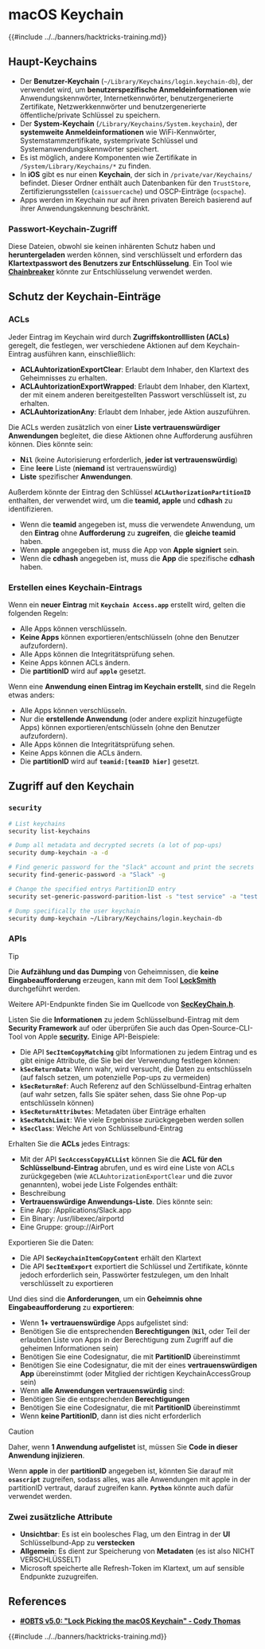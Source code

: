 # macOS Keychain

{{#include ../../banners/hacktricks-training.md}}

## Haupt-Keychains

- Der **Benutzer-Keychain** (`~/Library/Keychains/login.keychain-db`), der verwendet wird, um **benutzerspezifische Anmeldeinformationen** wie Anwendungskennwörter, Internetkennwörter, benutzergenerierte Zertifikate, Netzwerkkennwörter und benutzergenerierte öffentliche/private Schlüssel zu speichern.
- Der **System-Keychain** (`/Library/Keychains/System.keychain`), der **systemweite Anmeldeinformationen** wie WiFi-Kennwörter, Systemstammzertifikate, systemprivate Schlüssel und Systemanwendungskennwörter speichert.
- Es ist möglich, andere Komponenten wie Zertifikate in `/System/Library/Keychains/*` zu finden.
- In **iOS** gibt es nur einen **Keychain**, der sich in `/private/var/Keychains/` befindet. Dieser Ordner enthält auch Datenbanken für den `TrustStore`, Zertifizierungsstellen (`caissuercache`) und OSCP-Einträge (`ocspache`).
- Apps werden im Keychain nur auf ihren privaten Bereich basierend auf ihrer Anwendungskennung beschränkt.

### Passwort-Keychain-Zugriff

Diese Dateien, obwohl sie keinen inhärenten Schutz haben und **heruntergeladen** werden können, sind verschlüsselt und erfordern das **Klartextpasswort des Benutzers zur Entschlüsselung**. Ein Tool wie [**Chainbreaker**](https://github.com/n0fate/chainbreaker) könnte zur Entschlüsselung verwendet werden.

## Schutz der Keychain-Einträge

### ACLs

Jeder Eintrag im Keychain wird durch **Zugriffskontrolllisten (ACLs)** geregelt, die festlegen, wer verschiedene Aktionen auf dem Keychain-Eintrag ausführen kann, einschließlich:

- **ACLAuhtorizationExportClear**: Erlaubt dem Inhaber, den Klartext des Geheimnisses zu erhalten.
- **ACLAuhtorizationExportWrapped**: Erlaubt dem Inhaber, den Klartext, der mit einem anderen bereitgestellten Passwort verschlüsselt ist, zu erhalten.
- **ACLAuhtorizationAny**: Erlaubt dem Inhaber, jede Aktion auszuführen.

Die ACLs werden zusätzlich von einer **Liste vertrauenswürdiger Anwendungen** begleitet, die diese Aktionen ohne Aufforderung ausführen können. Dies könnte sein:

- **N`il`** (keine Autorisierung erforderlich, **jeder ist vertrauenswürdig**)
- Eine **leere** Liste (**niemand** ist vertrauenswürdig)
- **Liste** spezifischer **Anwendungen**.

Außerdem könnte der Eintrag den Schlüssel **`ACLAuthorizationPartitionID`** enthalten, der verwendet wird, um die **teamid, apple** und **cdhash** zu identifizieren.

- Wenn die **teamid** angegeben ist, muss die verwendete Anwendung, um den **Eintrag** ohne **Aufforderung** zu **zugreifen**, die **gleiche teamid** haben.
- Wenn **apple** angegeben ist, muss die App von **Apple** **signiert** sein.
- Wenn die **cdhash** angegeben ist, muss die **App** die spezifische **cdhash** haben.

### Erstellen eines Keychain-Eintrags

Wenn ein **neuer** **Eintrag** mit **`Keychain Access.app`** erstellt wird, gelten die folgenden Regeln:

- Alle Apps können verschlüsseln.
- **Keine Apps** können exportieren/entschlüsseln (ohne den Benutzer aufzufordern).
- Alle Apps können die Integritätsprüfung sehen.
- Keine Apps können ACLs ändern.
- Die **partitionID** wird auf **`apple`** gesetzt.

Wenn eine **Anwendung einen Eintrag im Keychain erstellt**, sind die Regeln etwas anders:

- Alle Apps können verschlüsseln.
- Nur die **erstellende Anwendung** (oder andere explizit hinzugefügte Apps) können exportieren/entschlüsseln (ohne den Benutzer aufzufordern).
- Alle Apps können die Integritätsprüfung sehen.
- Keine Apps können die ACLs ändern.
- Die **partitionID** wird auf **`teamid:[teamID hier]`** gesetzt.

## Zugriff auf den Keychain

### `security`
```bash
# List keychains
security list-keychains

# Dump all metadata and decrypted secrets (a lot of pop-ups)
security dump-keychain -a -d

# Find generic password for the "Slack" account and print the secrets
security find-generic-password -a "Slack" -g

# Change the specified entrys PartitionID entry
security set-generic-password-parition-list -s "test service" -a "test acount" -S

# Dump specifically the user keychain
security dump-keychain ~/Library/Keychains/login.keychain-db
```
### APIs

> [!TIP]
> Die **Aufzählung und das Dumping** von Geheimnissen, die **keine Eingabeaufforderung** erzeugen, kann mit dem Tool [**LockSmith**](https://github.com/its-a-feature/LockSmith) durchgeführt werden.
>
> Weitere API-Endpunkte finden Sie im Quellcode von [**SecKeyChain.h**](https://opensource.apple.com/source/libsecurity_keychain/libsecurity_keychain-55017/lib/SecKeychain.h.auto.html).

Listen Sie die **Informationen** zu jedem Schlüsselbund-Eintrag mit dem **Security Framework** auf oder überprüfen Sie auch das Open-Source-CLI-Tool von Apple [**security**](https://opensource.apple.com/source/Security/Security-59306.61.1/SecurityTool/macOS/security.c.auto.html)**.** Einige API-Beispiele:

- Die API **`SecItemCopyMatching`** gibt Informationen zu jedem Eintrag und es gibt einige Attribute, die Sie bei der Verwendung festlegen können:
- **`kSecReturnData`**: Wenn wahr, wird versucht, die Daten zu entschlüsseln (auf falsch setzen, um potenzielle Pop-ups zu vermeiden)
- **`kSecReturnRef`**: Auch Referenz auf den Schlüsselbund-Eintrag erhalten (auf wahr setzen, falls Sie später sehen, dass Sie ohne Pop-up entschlüsseln können)
- **`kSecReturnAttributes`**: Metadaten über Einträge erhalten
- **`kSecMatchLimit`**: Wie viele Ergebnisse zurückgegeben werden sollen
- **`kSecClass`**: Welche Art von Schlüsselbund-Eintrag

Erhalten Sie die **ACLs** jedes Eintrags:

- Mit der API **`SecAccessCopyACLList`** können Sie die **ACL für den Schlüsselbund-Eintrag** abrufen, und es wird eine Liste von ACLs zurückgegeben (wie `ACLAuhtorizationExportClear` und die zuvor genannten), wobei jede Liste Folgendes enthält:
- Beschreibung
- **Vertrauenswürdige Anwendungs-Liste**. Dies könnte sein:
- Eine App: /Applications/Slack.app
- Ein Binary: /usr/libexec/airportd
- Eine Gruppe: group://AirPort

Exportieren Sie die Daten:

- Die API **`SecKeychainItemCopyContent`** erhält den Klartext
- Die API **`SecItemExport`** exportiert die Schlüssel und Zertifikate, könnte jedoch erforderlich sein, Passwörter festzulegen, um den Inhalt verschlüsselt zu exportieren

Und dies sind die **Anforderungen**, um ein **Geheimnis ohne Eingabeaufforderung** zu **exportieren**:

- Wenn **1+ vertrauenswürdige** Apps aufgelistet sind:
- Benötigen Sie die entsprechenden **Berechtigungen** (**`Nil`**, oder Teil der erlaubten Liste von Apps in der Berechtigung zum Zugriff auf die geheimen Informationen sein)
- Benötigen Sie eine Codesignatur, die mit **PartitionID** übereinstimmt
- Benötigen Sie eine Codesignatur, die mit der eines **vertrauenswürdigen App** übereinstimmt (oder Mitglied der richtigen KeychainAccessGroup sein)
- Wenn **alle Anwendungen vertrauenswürdig** sind:
- Benötigen Sie die entsprechenden **Berechtigungen**
- Benötigen Sie eine Codesignatur, die mit **PartitionID** übereinstimmt
- Wenn **keine PartitionID**, dann ist dies nicht erforderlich

> [!CAUTION]
> Daher, wenn **1 Anwendung aufgelistet** ist, müssen Sie **Code in dieser Anwendung injizieren**.
>
> Wenn **apple** in der **partitionID** angegeben ist, könnten Sie darauf mit **`osascript`** zugreifen, sodass alles, was alle Anwendungen mit apple in der partitionID vertraut, darauf zugreifen kann. **`Python`** könnte auch dafür verwendet werden.

### Zwei zusätzliche Attribute

- **Unsichtbar**: Es ist ein boolesches Flag, um den Eintrag in der **UI** Schlüsselbund-App zu **verstecken**
- **Allgemein**: Es dient zur Speicherung von **Metadaten** (es ist also NICHT VERSCHLÜSSELT)
- Microsoft speicherte alle Refresh-Token im Klartext, um auf sensible Endpunkte zuzugreifen.

## References

- [**#OBTS v5.0: "Lock Picking the macOS Keychain" - Cody Thomas**](https://www.youtube.com/watch?v=jKE1ZW33JpY)

{{#include ../../banners/hacktricks-training.md}}
